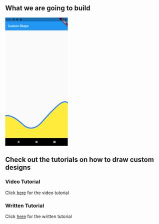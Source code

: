 ## What we are going to build
<img src="screenshots/Screenshot_1624105992.png" width=200 height=auto>

## Check out the tutorials on how to draw custom designs

### Video Tutorial
Click <a href="https://youtu.be/fDS1FlS1GBs">here</a> for the video tutorial

### Written Tutorial
Click <a href="https://ashnizaster.medium.com/make-your-own-custom-shapes-and-designs-using-custompaint-in-c8f97577f5e4">here</a> for the written tutorial
